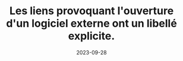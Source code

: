 ---
N: '139'
Rubrique: Liens
title: Les liens provoquant l'ouverture d'un logiciel externe ont un libellé  explicite. 
detail: Les liens provoquant l'ouverture d'un logiciel externe ont un libellé explicite. 
abstract: 
categories: [" Liens"]
agrege: O4139-E046
opquast: '4 139'
indiceebook: '46'
description: "Règle n° 046"
weight:  046
actif: '1'
layout: rules
date: 2023-09-28
tags: ["", ""]
objectif: ["", ""]
Meo: [""]
Controle: ""
Source: ["Opquast"]
Referential: [""]
Steps: ["", ""]
---